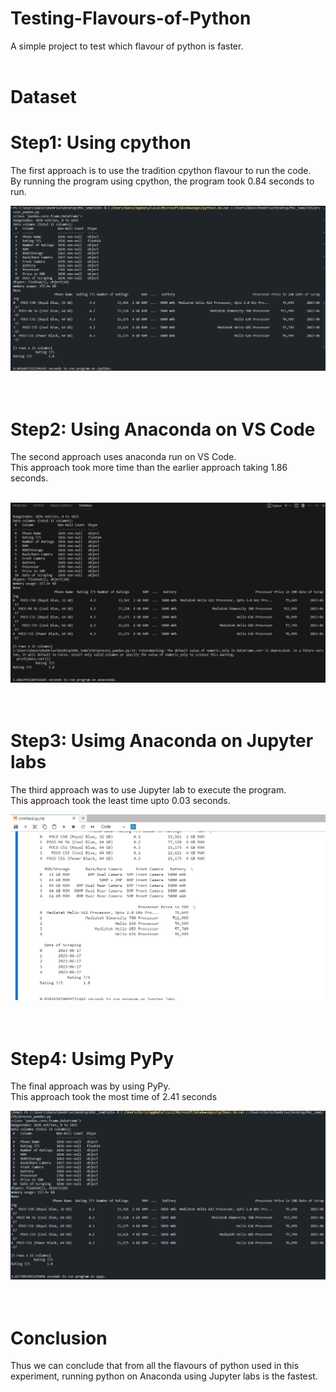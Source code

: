 # Testing-Flavours-of-Python
A simple project to test which flavour of python is faster.  
<br />

# Dataset 


# Step1: Using cpython
The first approach is to use the tradition cpython flavour to run the code.  
By running the program using cpython, the program took 0.84 seconds to run. 
  <br />

![cpython output](cpython_tm.jpg)  
<br />
<br />

# Step2: Using Anaconda on VS Code
The second approach uses anaconda run on VS Code.  
This approach took more time than the earlier approach taking 1.86 seconds.  
<br />

![anaconda output](anaconda_tm.jpg)  
<br />
<br />


# Step3: Usimg Anaconda on Jupyter labs
The third approach was to use Jupyter lab to execute the program.  
This approach took the least time upto 0.03 seconds.
<br />

![jupyter labs output](jlab_tm.jpg)  
<br />
<br />

# Step4: Usimg PyPy
The final approach was by using PyPy.  
This approach took the most time of 2.41 seconds
<br />

![pypy output](pypy_tm.jpg)  
<br />
<br />

# Conclusion
Thus we can conclude that from all the flavours of python used in this experiment, running python on Anaconda using Jupyter labs is the fastest.

